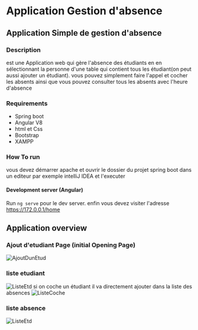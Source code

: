 # Application Gestion d'absence

## Application Simple de gestion d'absence 

### Description 
est une Application web qui gère l'absence des étudiants en en sélectionnant la personne d'une table qui contient tous les étudiant(on peut aussi ajouter un étudiant). vous pouvez simplement faire l'appel et cocher les absents ainsi que vous pouvez consulter tous les absents avec l'heure d'absence

### Requirements
* Spring boot
* Angular V8
* html et Css
* Bootstrap
* XAMPP

### How To run
vous devez démarrer apache et ouvrir le dossier du projet spring boot dans un editeur par exemple intelliJ IDEA et l'executer 
#### Development server (Angular)
Run `ng serve` pour le  dev server. 
enfin vous devez visiter l'adresse https://172.0.0.1/home 

## Application overview


### Ajout d'etudiant Page (initial Opening Page)
![AjoutDunEtud](https://user-images.githubusercontent.com/59474060/71782203-dff3ea80-2fd7-11ea-8d41-3ae206d0a428.jpeg)

### liste etudiant
![ListeEtd](https://user-images.githubusercontent.com/59474060/71782261-817b3c00-2fd8-11ea-87f3-02c44306e16a.jpeg)
si on coche un étudiant il va directement ajouter dans la liste des absences
![ListeCoche](https://user-images.githubusercontent.com/59474060/71782340-285fd800-2fd9-11ea-85a9-995dbca9a069.jpeg)


### liste absence
![ListeEtd](https://user-images.githubusercontent.com/59474060/71782261-817b3c00-2fd8-11ea-87f3-02c44306e16a.jpeg)
